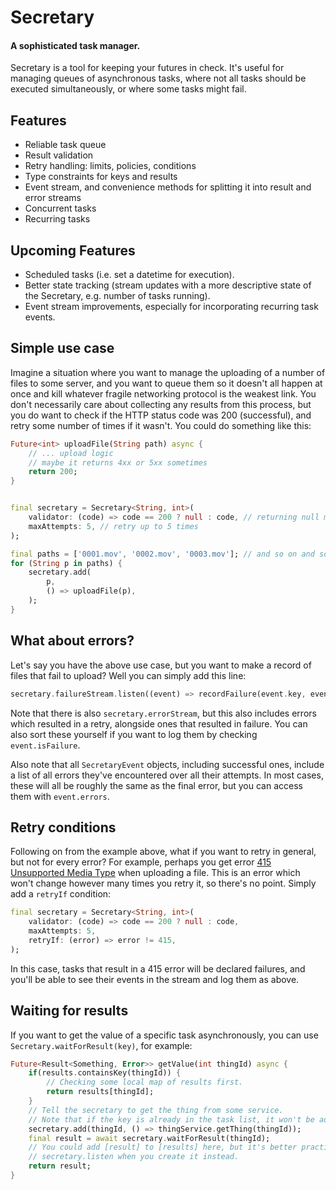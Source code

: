 # Secretary
#### A sophisticated task manager.

Secretary is a tool for keeping your futures in check. It's useful for managing queues of asynchronous tasks, where not all tasks should be executed simultaneously, or where some tasks might fail. 

## Features
- Reliable task queue
- Result validation
- Retry handling: limits, policies, conditions
- Type constraints for keys and results
- Event stream, and convenience methods for splitting it into result and error streams
- Concurrent tasks
- Recurring tasks

## Upcoming Features
- Scheduled tasks (i.e. set a datetime for execution).
- Better state tracking (stream updates with a more descriptive state of the Secretary, e.g. number of tasks running).
- Event stream improvements, especially for incorporating recurring task events.

## Simple use case
Imagine a situation where you want to manage the uploading of a number of files to some server, and you want to queue them so it doesn't all happen at once and kill whatever fragile networking protocol is the weakest link. You don't necessarily care about collecting any results from this process, but you do want to check if the HTTP status code was 200 (successful), and retry some number of times if it wasn't.
You could do something like this:

```dart
Future<int> uploadFile(String path) async {
    // ... upload logic
    // maybe it returns 4xx or 5xx sometimes
    return 200;
}


final secretary = Secretary<String, int>(
    validator: (code) => code == 200 ? null : code, // returning null means no error, otherwise pass the code
    maxAttempts: 5, // retry up to 5 times
);

final paths = ['0001.mov', '0002.mov', '0003.mov']; // and so on and so on
for (String p in paths) {
    secretary.add(
        p,
        () => uploadFile(p),
    );
}
```

## What about errors?
Let's say you have the above use case, but you want to make a record of files that fail to upload?
Well you can simply add this line:

```dart
secretary.failureStream.listen((event) => recordFailure(event.key, event.error));
```

Note that there is also `secretary.errorStream`, but this also includes errors which resulted in a retry, alongside ones that resulted in failure. You can also sort these yourself if you want to log them by checking `event.isFailure`.

Also note that all `SecretaryEvent` objects, including successful ones, include a list of all errors they've encountered over all their attempts. In most cases, these will all be roughly the same as the final error, but you can access them with `event.errors`.

## Retry conditions
Following on from the example above, what if you want to retry in general, but not for every error? For example, perhaps you get error [415 Unsupported Media Type](https://developer.mozilla.org/en-US/docs/Web/HTTP/Status/415) when uploading a file. This is an error which won't change however many times you retry it, so there's no point.
Simply add a `retryIf` condition:

```dart
final secretary = Secretary<String, int>(
    validator: (code) => code == 200 ? null : code,
    maxAttempts: 5,
    retryIf: (error) => error != 415,
);
```

In this case, tasks that result in a 415 error will be declared failures, and you'll be able to see their events in the stream and log them as above.

## Waiting for results
If you want to get the value of a specific task asynchronously, you can use `Secretary.waitForResult(key)`, for example:

```dart
Future<Result<Something, Error>> getValue(int thingId) async {
    if(results.containsKey(thingId)) {
        // Checking some local map of results first.
        return results[thingId];
    }
    // Tell the secretary to get the thing from some service.
    // Note that if the key is already in the task list, it won't be added again.
    secretary.add(thingId, () => thingService.getThing(thingId));
    final result = await secretary.waitForResult(thingId);
    // You could add [result] to [results] here, but it's better practice to use
    // secretary.listen when you create it instead.
    return result;
}
```
